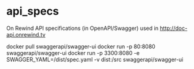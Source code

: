 # api_specs
On Rewind API specifications (in OpenAPI/Swagger) used in http://doc-api.onrewind.tv


docker pull swaggerapi/swagger-ui
docker run -p 80:8080 swaggerapi/swagger-ui
docker run -p 3300:8080 -e SWAGGER_YAML=/dist/spec.yaml -v dist:/src swaggerapi/swagger-ui
